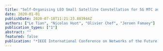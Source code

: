 ```yaml
---
title: "Self-Organising LEO Small Satellite Constellation for 5G MTC and IoT Applications"
date: 2020-01-01
publishDate: 2020-07-18T11:21:23.883944Z
authors: ["Le Tian", "Nicolas Huot", "Olivier Chef", "Jeroen Famaey"]
publication_types: ["1"]
abstract: ""
featured: false
publication: "*IEEE International Conference on Networks of the Future (NoF)*"
---
```


